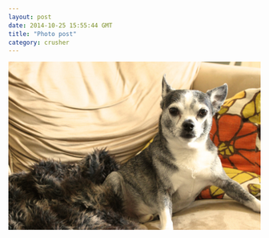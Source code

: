 ```yaml
---
layout: post
date: 2014-10-25 15:55:44 GMT
title: "Photo post"
category: crusher
---
```

![travisj](/images/7497758d0d035f6b4dd0c54c65e8c4498cda698a19c5a11661633cd44a37577b.jpg)
